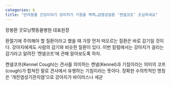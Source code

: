 ```yaml
---
categories: b
title: "반려동물 건강이야기 강아지가 기침을 캑캑…감염성질환 ‘켄넬코프’ 조심하세요"
---
```

장봉환 굿모닝펫동물병원 대표원장


환절기에 주의해야 할 질환이라고 했을 때 가장 먼저 떠오르는 질환은 바로 감기일 것이다. 강아지에게도 사람의 감기와 비슷한 질환이 있다. 이번 칼럼에서는 강아지가 걸리는 감기라고 알려진 &lsquo;켄넬코프&rsquo;에 관해 알아보도록 하자.

켄넬코프(Kennel Cough)는 견사를 의미하는 켄넬(Kennel)과 기침이라는 의미의 코프(cough)가 합쳐진 말로 견사에서 유행하는 기침이라는 뜻이다. 정확한 수의학적인 명칭은 &lsquo;개전염성기관지염&rsquo;으로 강아지가 바이러스나 세균